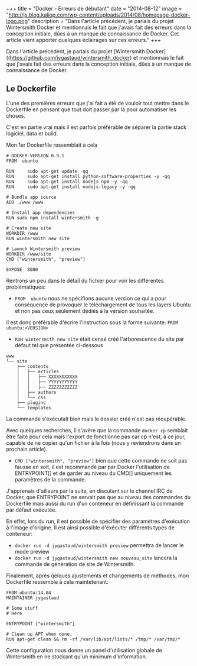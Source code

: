 +++
title = "Docker - Erreurs de débutant"
date = "2014-08-12"
image = "http://js.blog.kaliop.com/wp-content/uploads/2014/08/homepage-docker-logo.png"
description = "Dans l'article précédent, je parlais du projet Wintersmith Docker et mentionnais le fait que j'avais fait des erreurs dans la conception initiale, dûes à un manque de connaissance de Docker. Cet article vient apporter quelques éclairages sur ces erreurs."
+++

Dans l'article précédent, je parlais du projet [Wintersmith Docker]((https://github.com/jygastaud/wintersmith_docker) et mentionnais le fait que j'avais fait des erreurs dans la conception initiale, dûes à un manque de connaissance de Docker.

## Le Dockerfile

L'une des premières erreurs que j'ai fait a été de vouloir tout mettre dans le Dockerfile en pensant que tout doit passer par là pour automatiser les choses.

C'est en partie vrai mais il est parfois préférable de séparer la partie stack logiciel, data et build.

Mon 1er Dockerfile ressemblait à cela

```
# DOCKER-VERSION 0.9.1
FROM  ubuntu

RUN     sudo apt-get update -qq
RUN     sudo apt-get install python-software-properties -y -qq
RUN     sudo apt-get install nodejs npm -y -qq
RUN     sudo apt-get install nodejs-legacy -y -qq

# Bundle app source
ADD ./www /www

# Install app dependencies
RUN sudo npm install wintersmith -g

# Create new site
WORKDIR /www
RUN wintersmith new site

# Launch Wintersmith preview
WORKDIR /www/site
CMD ["wintersmith", "preview"]

EXPOSE  8080
```


Rentrons un peu dans le détail du fichier pour voir les différentes problématiques:

* ```FROM  ubuntu```
nous ne spécifions aucune version ce qui a pour conséquence de provoquer le téléchargement de tous les layers Ubuntu et non pas ceux seulement dédiés à la version souhaitée.

Il est donc préférable d'écrire l'instruction sous la forme suivante:
```FROM ubuntu:<VERSION>```

* ```RUN wintersmith new site```
était censé créé l'arborescence du site par défaut tel que présentée ci-dessous

```
www
└── site
    ├── contents
    │   ├── articles
    │   │   ├── XXXXXXXXXXX
    │   │   ├── YYYYYYYYYYY
    │   │   ├── ZZZZZZZZZZZ
    │   ├── authors
    │   └── css
    ├── plugins
    └── templates
```

La commande s'exécutait bien mais le dossier créé n'est pas récupérable.

Avec quelques recherches, il s'avère que la commande ```docker cp``` semblait être faite pour cela mais l'export de fonctionne pas car cp n'est, à ce jour, capable de ne copier qu'un fichier à la fois (nous y reviendrons dans un prochain article).


* ```CMD ["wintersmith", "preview"]```
bien que cette commande ne soit pas fausse en soit, il est recommandé par par Docker l'utilisation de ENTRYPOINT[] et de garder au niveau du CMD[] uniquement les paramètres de la commande.

J'apprenais d'ailleurs par la suite, en discutant sur le channel IRC de Docker, que ENTRYPOINT ne servait pas que au niveau des commandes du Dockerfile mais aussi du run d'un conteneur en définissant la commande par défaut exécutée.

En effet, lors du run, il est possible de spécifier des paramètres d'exécution à l'image d'origine. Il est ainsi possible d'éxécuter différents types de conteneur:

* ```docker run -d jygastaud/wintersmith preview``` permettra de lancer le mode preview
* ```docker run -d jygastaud/wintersmith new nouveau_site``` lancera la commande de génération de site de Wintersmith.


Finalement, après qelques ajustements et changements de méthodes, mon Dockerfile ressemble à cela maintetenant:

```
FROM ubuntu:14.04
MAINTAINER jygastaud

# Some stuff
# Here

ENTRYPOINT ["wintersmith"]

# Clean up APT when done.
RUN apt-get clean && rm -rf /var/lib/apt/lists/* /tmp/* /var/tmp/*
```

Cette configuration nous donne un panel d'utilisation globale de Wintersmith en ne stockant qu'un minimum d'information.
